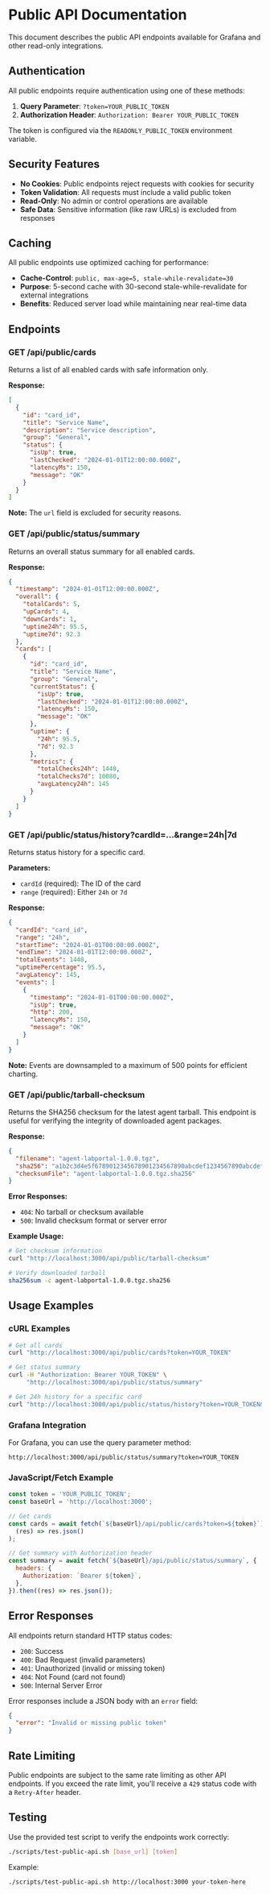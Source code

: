 # Public API Documentation

This document describes the public API endpoints available for Grafana and other read-only integrations.

## Authentication

All public endpoints require authentication using one of these methods:

1. **Query Parameter**: `?token=YOUR_PUBLIC_TOKEN`
2. **Authorization Header**: `Authorization: Bearer YOUR_PUBLIC_TOKEN`

The token is configured via the `READONLY_PUBLIC_TOKEN` environment variable.

## Security Features

- **No Cookies**: Public endpoints reject requests with cookies for security
- **Token Validation**: All requests must include a valid public token
- **Read-Only**: No admin or control operations are available
- **Safe Data**: Sensitive information (like raw URLs) is excluded from responses

## Caching

All public endpoints use optimized caching for performance:

- **Cache-Control**: `public, max-age=5, stale-while-revalidate=30`
- **Purpose**: 5-second cache with 30-second stale-while-revalidate for external integrations
- **Benefits**: Reduced server load while maintaining near real-time data

## Endpoints

### GET /api/public/cards

Returns a list of all enabled cards with safe information only.

**Response:**

```json
[
  {
    "id": "card_id",
    "title": "Service Name",
    "description": "Service description",
    "group": "General",
    "status": {
      "isUp": true,
      "lastChecked": "2024-01-01T12:00:00.000Z",
      "latencyMs": 150,
      "message": "OK"
    }
  }
]
```

**Note:** The `url` field is excluded for security reasons.

### GET /api/public/status/summary

Returns an overall status summary for all enabled cards.

**Response:**

```json
{
  "timestamp": "2024-01-01T12:00:00.000Z",
  "overall": {
    "totalCards": 5,
    "upCards": 4,
    "downCards": 1,
    "uptime24h": 95.5,
    "uptime7d": 92.3
  },
  "cards": [
    {
      "id": "card_id",
      "title": "Service Name",
      "group": "General",
      "currentStatus": {
        "isUp": true,
        "lastChecked": "2024-01-01T12:00:00.000Z",
        "latencyMs": 150,
        "message": "OK"
      },
      "uptime": {
        "24h": 95.5,
        "7d": 92.3
      },
      "metrics": {
        "totalChecks24h": 1440,
        "totalChecks7d": 10080,
        "avgLatency24h": 145
      }
    }
  ]
}
```

### GET /api/public/status/history?cardId=...&range=24h|7d

Returns status history for a specific card.

**Parameters:**

- `cardId` (required): The ID of the card
- `range` (required): Either `24h` or `7d`

**Response:**

```json
{
  "cardId": "card_id",
  "range": "24h",
  "startTime": "2024-01-01T00:00:00.000Z",
  "endTime": "2024-01-01T12:00:00.000Z",
  "totalEvents": 1440,
  "uptimePercentage": 95.5,
  "avgLatency": 145,
  "events": [
    {
      "timestamp": "2024-01-01T00:00:00.000Z",
      "isUp": true,
      "http": 200,
      "latencyMs": 150,
      "message": "OK"
    }
  ]
}
```

**Note:** Events are downsampled to a maximum of 500 points for efficient charting.

### GET /api/public/tarball-checksum

Returns the SHA256 checksum for the latest agent tarball. This endpoint is useful for verifying the integrity of downloaded agent packages.

**Response:**

```json
{
  "filename": "agent-labportal-1.0.0.tgz",
  "sha256": "a1b2c3d4e5f6789012345678901234567890abcdef1234567890abcdef123456",
  "checksumFile": "agent-labportal-1.0.0.tgz.sha256"
}
```

**Error Responses:**

- `404`: No tarball or checksum available
- `500`: Invalid checksum format or server error

**Example Usage:**

```bash
# Get checksum information
curl "http://localhost:3000/api/public/tarball-checksum"

# Verify downloaded tarball
sha256sum -c agent-labportal-1.0.0.tgz.sha256
```

## Usage Examples

### cURL Examples

```bash
# Get all cards
curl "http://localhost:3000/api/public/cards?token=YOUR_TOKEN"

# Get status summary
curl -H "Authorization: Bearer YOUR_TOKEN" \
     "http://localhost:3000/api/public/status/summary"

# Get 24h history for a specific card
curl "http://localhost:3000/api/public/status/history?token=YOUR_TOKEN&cardId=CARD_ID&range=24h"
```

### Grafana Integration

For Grafana, you can use the query parameter method:

```
http://localhost:3000/api/public/status/summary?token=YOUR_TOKEN
```

### JavaScript/Fetch Example

```javascript
const token = 'YOUR_PUBLIC_TOKEN';
const baseUrl = 'http://localhost:3000';

// Get cards
const cards = await fetch(`${baseUrl}/api/public/cards?token=${token}`).then(
  (res) => res.json()
);

// Get summary with Authorization header
const summary = await fetch(`${baseUrl}/api/public/status/summary`, {
  headers: {
    Authorization: `Bearer ${token}`,
  },
}).then((res) => res.json());
```

## Error Responses

All endpoints return standard HTTP status codes:

- `200`: Success
- `400`: Bad Request (invalid parameters)
- `401`: Unauthorized (invalid or missing token)
- `404`: Not Found (card not found)
- `500`: Internal Server Error

Error responses include a JSON body with an `error` field:

```json
{
  "error": "Invalid or missing public token"
}
```

## Rate Limiting

Public endpoints are subject to the same rate limiting as other API endpoints. If you exceed the rate limit, you'll receive a `429` status code with a `Retry-After` header.

## Testing

Use the provided test script to verify the endpoints work correctly:

```bash
./scripts/test-public-api.sh [base_url] [token]
```

Example:

```bash
./scripts/test-public-api.sh http://localhost:3000 your-token-here
```
